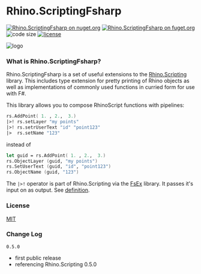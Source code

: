 # Rhino.ScriptingFsharp

[![Rhino.ScriptingFsharp on nuget.org](https://img.shields.io/nuget/v/Rhino.ScriptingFsharp.svg)](https://nuget.org/packages/Rhino.ScriptingFsharp) 
[![Rhino.ScriptingFsharp on fuget.org](https://www.fuget.org/packages/Rhino.ScriptingFsharp/badge.svg)](https://www.fuget.org/packages/Rhino.ScriptingFsharp)
![code size](https://img.shields.io/github/languages/code-size/goswinr/Rhino.ScriptingFsharp.svg) 
[![license](https://img.shields.io/github/license/goswinr/Rhino.ScriptingFsharp)](LICENSE)


![logo](https://raw.githubusercontent.com/goswinr/Rhino.ScriptingFsharp/main/Doc/logo400.png)

### What is Rhino.ScriptingFsharp?

Rhino.ScriptingFsharp is a set of useful extensions to the [Rhino.Scripting](https://github.com/goswinr/Rhino.Scripting) library. This includes type extension for pretty printing of Rhino objects as well as implementations of commonly used functions in curried form for use with F#.

This library allows you to compose RhinoScript functions with pipelines:

```fsharp
rs.AddPoint( 1. , 2.,  3.)
|>! rs.setLayer "my points"
|>! rs.setrUserText "id" "point123"
|>  rs.setName "123"
```

instead of

```fsharp
let guid = rs.AddPoint( 1. , 2.,  3.)
rs.ObjectLayer (guid, "my points")
rs.SetUserText (guid, "id", "point123")
rs.ObjectName (guid, "123")
```

The `|>!` operator is part of Rhino.Scripting via the [FsEx](https://github.com/goswinr/FsEx) library.
It passes it's input on as output. See [definition](https://github.com/goswinr/FsEx/blob/5e52a5a0be15cdcd6d48b43666031755bfd5d251/Src/TopLevelFunctions.fs#L131https://github.com/goswinr/FsEx/blob/5e52a5a0be15cdcd6d48b43666031755bfd5d251/Src/TopLevelFunctions.fs#L131).

### License
[MIT](https://raw.githubusercontent.com/goswinr/FsEx/main/LICENSE.txt)

### Change Log

`0.5.0`

- first public release
- referencing Rhino.Scripting 0.5.0
